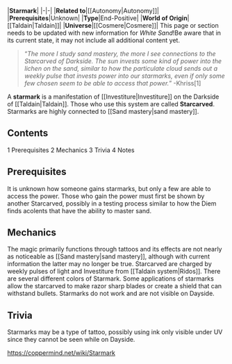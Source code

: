|**Starmark**|
|-|-|
|**Related to**|[[Autonomy\|Autonomy]]|
|**Prerequisites**|Unknown|
|**Type**|End-Positive|
|**World of Origin**|[[Taldain\|Taldain]]|
|**Universe**|[[Cosmere\|Cosmere]]|
This page or section needs to be updated with new information for *White Sand*!Be aware that in its current state, it may not include all additional content yet.

>“*The more I study sand mastery, the more I see connections to the Starcarved of Darkside. The sun invests some kind of power into the lichen on the sand, similar to how the particulate cloud sends out a weekly pulse that invests power into our starmarks, even if only some few chosen seem to be able to access that power.*”
\-Khriss[1]


A **starmark** is a manifestation of [[Investiture\|Investiture]] on the Darkside of [[Taldain\|Taldain]]. Those who use this system are called **Starcarved**. Starmarks are highly connected to [[Sand mastery\|sand mastery]].

## Contents

1 Prerequisites
2 Mechanics
3 Trivia
4 Notes


## Prerequisites
It is unknown how someone gains starmarks, but only a few are able to access the power. Those who gain the power must first be shown by another Starcarved, possibly in a testing process similar to how the Diem finds acolents that have the ability to master sand.

## Mechanics
The magic primarily functions through tattoos and its effects are not nearly as noticeable as [[Sand mastery\|sand mastery]], although with current information the latter may no longer be true. Starcarved are charged by weekly pulses of light and Investiture from [[Taldain system\|Ridos]]. There are several different colors of Starmark. Some applications of starmarks allow the starcarved to make razor sharp blades or create a shield that can withstand bullets.
Starmarks do not work and are not visible on Dayside.

## Trivia
Starmarks may be a type of tattoo, possibly using ink only visible under UV since they cannot be seen while on Dayside.


https://coppermind.net/wiki/Starmark